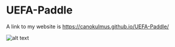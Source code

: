 # UEFA-Paddle

A link to my website is https://canokulmus.github.io/UEFA-Paddle/


![alt text](https://github.com/[canokulmus]/[UEFA-Paddle]/blob/[master]/gamePhotos/first.jpg?raw=true)
